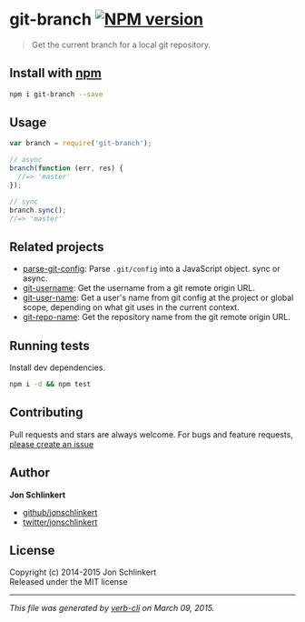 # git-branch [![NPM version](https://badge.fury.io/js/git-branch.svg)](http://badge.fury.io/js/git-branch)

> Get the current branch for a local git repository.

## Install with [npm](npmjs.org)

```bash
npm i git-branch --save
```

## Usage

```js
var branch = require('git-branch');

// async
branch(function (err, res) {
  //=> 'master'
});

// sync
branch.sync();
//=> 'master'
```

## Related projects
* [parse-git-config](https://github.com/jonschlinkert/parse-git-config): Parse `.git/config` into a JavaScript object. sync or async.
* [git-username](https://github.com/jonschlinkert/git-username): Get the username from a git remote origin URL.
* [git-user-name](https://github.com/jonschlinkert/git-user-name): Get a user's name from git config at the project or global scope, depending on what git uses in the current context.
* [git-repo-name](https://github.com/jonschlinkert/git-repo-name): Get the repository name from the git remote origin URL.  

## Running tests
Install dev dependencies.

```bash
npm i -d && npm test
```


## Contributing
Pull requests and stars are always welcome. For bugs and feature requests, [please create an issue](https://github.com/jonschlinkert/git-branch/issues)


## Author

**Jon Schlinkert**
 
+ [github/jonschlinkert](https://github.com/jonschlinkert)
+ [twitter/jonschlinkert](http://twitter.com/jonschlinkert) 

## License
Copyright (c) 2014-2015 Jon Schlinkert  
Released under the MIT license

***

_This file was generated by [verb-cli](https://github.com/assemble/verb-cli) on March 09, 2015._

